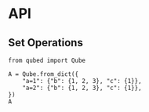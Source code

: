# API 

## Set Operations

```{code-cell} python3
from qubed import Qube

A = Qube.from_dict({
    "a=1": {"b": {1, 2, 3}, "c": {1}},
    "a=2": {"b": {1, 2, 3}, "c": {1}},
})
A
```

